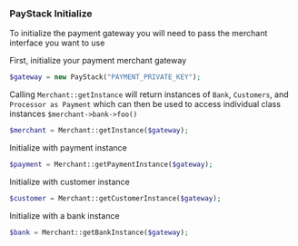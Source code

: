 
### PayStack Initialize

To initialize the payment gateway you will need to pass the merchant interface you want to use 

First, initialize your payment merchant gateway

```php 
$gateway = new PayStack("PAYMENT_PRIVATE_KEY");
```

Calling `Merchant::getInstance` will return instances of `Bank`, `Customers`, and `Processor as Payment`
which can then be used to access individual class instances `$merchant->bank->foo()`

```php
$merchant = Merchant::getInstance($gateway);
```

Initialize with payment instance 

```php
$payment = Merchant::getPaymentInstance($gateway);
```

Initialize with customer instance 
```php
$customer = Merchant::getCustomerInstance($gateway);
```

Initialize with a bank instance 
```php
$bank = Merchant::getBankInstance($gateway);
```
